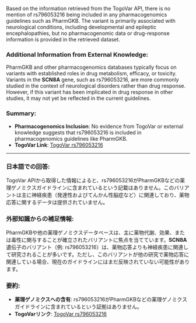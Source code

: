 Based on the information retrieved from the TogoVar API, there is no mention of rs796053216 being included in any pharmacogenomics guidelines such as PharmGKB. The variant is primarily associated with neurological conditions, including developmental and epileptic encephalopathies, but no pharmacogenomic data or drug-response information is provided in the retrieved dataset.

### Additional Information from External Knowledge:
PharmGKB and other pharmacogenomics databases typically focus on variants with established roles in drug metabolism, efficacy, or toxicity. Variants in the **SCN8A** gene, such as rs796053216, are more commonly studied in the context of neurological disorders rather than drug response. However, if this variant has been implicated in drug response in other studies, it may not yet be reflected in the current guidelines.

### Summary:
- **Pharmacogenomics Inclusion**: No evidence from TogoVar or external knowledge suggests that rs796053216 is included in pharmacogenomics guidelines like PharmGKB.
- **TogoVar Link**: [TogoVar rs796053216](https://togovar.org)

---

### 日本語での回答:
TogoVar APIから取得した情報によると、rs796053216がPharmGKBなどの薬理ゲノミクスガイドラインに含まれているという記載はありません。このバリアントは主に神経疾患（発達性およびてんかん性脳症など）に関連しており、薬物応答に関するデータは提供されていません。

### 外部知識からの補足情報:
PharmGKBや他の薬理ゲノミクスデータベースは、主に薬物代謝、効果、または毒性に関与することが確立されたバリアントに焦点を当てています。**SCN8A**遺伝子のバリアント（例: rs796053216）は、薬物応答よりも神経疾患に関連して研究されることが多いです。ただし、このバリアントが他の研究で薬物応答に関連している場合、現在のガイドラインにはまだ反映されていない可能性があります。

### 要約:
- **薬理ゲノミクスへの含有**: rs796053216がPharmGKBなどの薬理ゲノミクスガイドラインに含まれているという証拠はありません。
- **TogoVarリンク**: [TogoVar rs796053216](https://togovar.org)